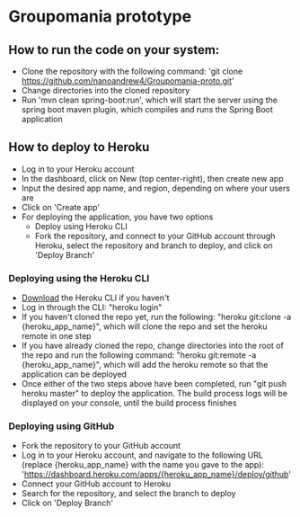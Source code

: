
# Groupomania prototype  
  
## How to run the code on your system:  
  
- Clone the repository with the following command: 'git clone https://github.com/nanoandrew4/Groupomania-proto.git'
- Change directories into the cloned repository
- Run 'mvn clean spring-boot:run', which will start the server using the spring boot maven plugin, which compiles and runs the Spring Boot application

## How to deploy to Heroku

- Log in to your Heroku account
- In the dashboard, click on New (top center-right), then create new app
- Input the desired app name, and region, depending on where your users are
- Click on 'Create app'
- For deploying the application, you have two options
    - Deploy using Heroku CLI
    - Fork the repository, and connect to your GitHub account through Heroku, select the repository and branch to deploy, and click on 'Deploy Branch'
    
### Deploying using the Heroku CLI
- [Download](https://devcenter.heroku.com/articles/heroku-command-line) the Heroku CLI if you haven't
- Log in through the CLI: "heroku login"
- If you haven't cloned the repo yet, run the following: "heroku git:clone -a {heroku_app_name}", which will clone the repo and set the heroku remote in one step
- If you have already cloned the repo, change directories into the root of the repo and run the following command: "heroku git:remote -a {heroku_app_name}", which will add the heroku remote so that the application can be deployed
- Once either of the two steps above have been completed, run "git push heroku master" to deploy the application. The build process logs will be displayed on your console, until the build process finishes

### Deploying using GitHub
- Fork the repository to your GitHub account
- Log in to your Heroku account, and navigate to the following URL (replace {heroku_app_name} with the name you gave to the app): 'https://dashboard.heroku.com/apps/{heroku_app_name}/deploy/github'
- Connect your GitHub account to Heroku
- Search for the repository, and select the branch to deploy
- Click on 'Deploy Branch'